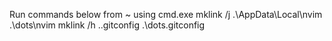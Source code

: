 Run commands below from ~ using cmd.exe
mklink /j .\AppData\Local\nvim .\dots\nvim
mklink /h .\.gitconfig .\dots\.gitconfig
